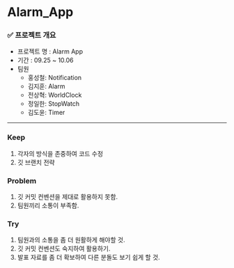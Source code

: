 # Alarm_App

### ✅ 프로젝트 개요

- 프로젝트 명 : Alarm App
- 기간 : 09.25 ~ 10.06
- 팀원
  - 홍성철: Notification
  - 김지훈: Alarm
  - 전상혁: WorldClock
  - 정일한: StopWatch
  - 김도윤: Timer

--------------------

### Keep

1. 각자의 방식을 존중하여 코드 수정
2. 깃 브랜치 전략

### Problem

1. 깃 커밋 컨벤션을 제대로 활용하지 못함.
2. 팀원끼리 소통이 부족함.

### Try

1. 팀원과의 소통을 좀 더 원활하게 해야할 것.
2. 깃 커밋 컨벤션도 숙지하여 활용하기.
3. 발표 자료를 좀 더 확보하여 다른 분돌도 보기 쉽게 할 것.